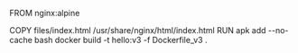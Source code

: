 FROM nginx:alpine

COPY files/index.html /usr/share/nginx/html/index.html
RUN apk add --no-cache bash
docker build -t hello:v3 -f Dockerfile_v3 .
